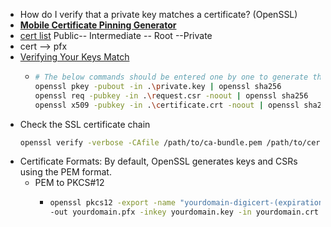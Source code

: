 - How do I verify that a private key matches a certificate? (OpenSSL)
- **[Mobile Certificate Pinning Generator](https://approov.io/tools/static-pinning/)**
- [cert list](https://www.rfc-editor.org/rfc/rfc4346#section-7.4.2:~:text=certificate_list%0A%20%20%20%20%20%20This%20is%20a%20sequence%20(chain)%20of%20X.509v3%20certificates.%20%20The%20sender%27s%0A%20%20%20%20%20%20certificate%20must%20come%20first%20in%20the%20list.%20%20Each%20following)
  Public-- Intermediate -- Root --Private
- cert -->  pfx
- [Verifying Your Keys Match](https://www.digicert.com/kb/ssl-support/openssl-quick-reference-guide.htm#:~:text=yourdomain.crt%20%2Dnoout-,Verifying%20Your%20Keys%20Match,-To%20verify%20the)
	- ```bash
	  # The below commands should be entered one by one to generate three separate outputs.
	  openssl pkey -pubout -in .\private.key | openssl sha256
	  openssl req -pubkey -in .\request.csr -noout | openssl sha256
	  openssl x509 -pubkey -in .\certificate.crt -noout | openssl sha256
	  ```
- Check the SSL certificate chain
  ```bash
  openssl verify -verbose -CAfile /path/to/ca-bundle.pem /path/to/certificate.pem
  ```
- Certificate Formats: By default, OpenSSL generates keys and CSRs using the PEM format.
	- PEM to PKCS\#12
		- ```bash
		  openssl pkcs12 -export -name "yourdomain-digicert-(expiration date)" \
		  -out yourdomain.pfx -inkey yourdomain.key -in yourdomain.crt
		  ```